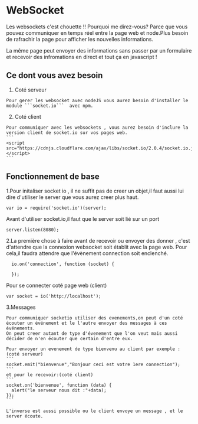 # WebSocket
 Les websockets c'est chouette !!
 Pourquoi me direz-vous? Parce que vous pouvez communiquer en temps réel entre la page web et node.Plus besoin de rafrachir la page pour afficher les nouvelles informations.

 La même page peut envoyer des informations sans passer par un formulaire et recevoir des infromations en direct et tout ça en javascript !

 ## Ce dont vous avez besoin
  1. Coté serveur

    Pour gerer les websocket avec nodeJS vous aurez besoin d'installer le module ```socket.io```  avec npm.

  2. Coté  client

    Pour communiquer avec les websockets , vous aurez besoin d'inclure la version client de socket.io sur vos pages web.
    ```
    <script src="https://cdnjs.cloudflare.com/ajax/libs/socket.io/2.0.4/socket.io.js"></script>
    ```
## Fonctionnement de base
  1.Pour initaliser socket io , il ne suffit pas de creer un objet,il  faut aussi lui dire d'utiliser le server que vous aurez creer plus haut.

  ```
  var io = require('socket.io')(server);

  ```
  Avant d'utiliser socket.io,il faut que le server soit lié sur un port
  ```
  server.listen(8080);
  ```
  2.La première chose à faire avant de recevoir ou envoyer des donner , c'est d'attendre que la connexion websocket soit établit avec la page web.
  Pour cela,il faudra attendre que l'évènement connection soit enclenché.
  ```
    io.on('connection', function (socket) {

    });
  ```
  Pour se connecter coté page web (client)
  ```
  var socket = io('http://localhost');
  ```
  
  3.Messages

    Pour communiquer socketio utiliser des evenements,on peut d'un coté écouter un événement et le l'autre envoyer des messages à ces événements.
    On peut creer autant de type d'évenement que l'on veut mais aussi décider de n'en écouter que certain d'entre eux.

    Pour envoyer un evenement de type bienvenu au client par exemple :
    (coté serveur)
    ```
    socket.emit("bienvenue","Bonjour ceci est votre 1ere connection");
    ```
    et pour le recevoir:(coté client)
    ```
    socket.on('bienvenue', function (data) {
      alert("le serveur nous dit :"+data);
    });
    ```

    L'inverse est aussi possible ou le client envoye un message , et le server écoute.
